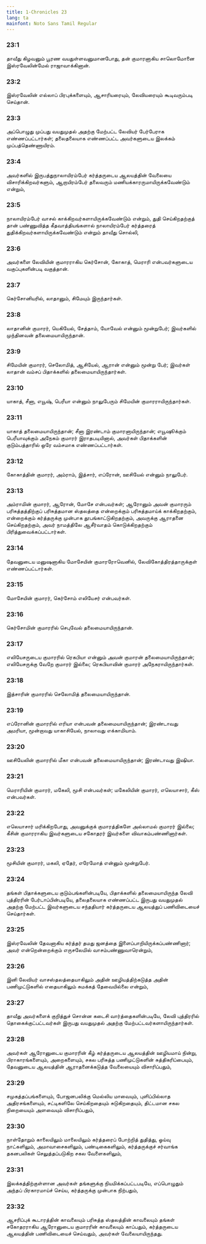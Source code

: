 ```yaml
---
title: 1-Chronicles 23
lang: ta
mainfont: Noto Sans Tamil Regular
---
```


###  23:1

தாவீது கிழவனும் பூரண வயதுள்ளவனுமானபோது, தன் குமாரனாகிய சாலொமோனை இஸ்ரவேலின்மேல் ராஜாவாக்கினான்.

###  23:2

இஸ்ரவேலின் எல்லாப் பிரபுக்களையும், ஆசாரியரையும், லேவியரையும் கூடிவரும்படி செய்தான்.

###  23:3

அப்பொழுது முப்பது வயதுமுதல் அதற்கு மேற்பட்ட லேவியர் பேர்பேராக எண்ணப்பட்டார்கள்; தலைதலையாக எண்ணப்பட்ட அவர்களுடைய இலக்கம் முப்பத்தெண்ணாயிரம்.

###  23:4

அவர்களில் இருபத்துநாலாயிரம்பேர் கர்த்தருடைய ஆலயத்தின் வேலையை விசாரிக்கிறவர்களும், ஆறாயிரம்பேர் தலைவரும் மணியக்காரருமாயிருக்கவேண்டும் என்றும்,

###  23:5

நாலாயிரம்பேர் வாசல் காக்கிறவர்களாயிருக்கவேண்டும் என்றும், துதி செய்கிறதற்குத் தான் பண்ணுவித்த கீதவாத்தியங்களால் நாலாயிரம்பேர் கர்த்தரைத் துதிக்கிறவர்களாயிருக்கவேண்டும் என்றும் தாவீது சொல்லி,

###  23:6

அவர்களை லேவியின் குமாரராகிய கெர்சோன், கோகாத், மெராரி என்பவர்களுடைய வகுப்புகளின்படி வகுத்தான்.

###  23:7

கெர்சோனியரில், லாதானும், சிமேயும் இருந்தார்கள்.

###  23:8

லாதானின் குமாரர், யெகியேல், சேத்தாம், யோவேல் என்னும் மூன்றுபேர்; இவர்களில் முந்தினவன் தலைமையாயிருந்தான்.

###  23:9

சிமேயின் குமாரர், செலோமித், ஆசியேல், ஆரான் என்னும் மூன்று பேர்; இவர்கள் லாதான் வம்சப் பிதாக்களில் தலைமையாயிருந்தார்கள்.

###  23:10

யாகாத், சீனா, எயூஷ், பெரீயா என்னும் நாலுபேரும் சிமேயின் குமாரராயிருந்தார்கள்.

###  23:11

யாகாத் தலைமையாயிருந்தான்; சீனா இரண்டாம் குமாரனாயிருந்தான்; எயூஷூக்கும் பெரீயாவுக்கும் அநேகம் குமாரர் இராதபடியினால், அவர்கள் பிதாக்களின் குடும்பத்தாரில் ஒரே வம்சமாக எண்ணப்பட்டார்கள்.

###  23:12

கோகாத்தின் குமாரர், அம்ராம், இத்சார், எப்ரோன், ஊசியேல் என்னும் நாலுபேர்.

###  23:13

அம்ராமின் குமாரர், ஆரோன், மோசே என்பவர்கள்; ஆரோனும் அவன் குமாரரும் பரிசுத்தத்திற்குப் பரிசுத்தமான ஸ்தலத்தை என்றைக்கும் பரிசுத்தமாய்க் காக்கிறதற்கும், என்றைக்கும் கர்த்தருக்கு முன்பாக தூபங்காட்டுகிறதற்கும், அவருக்கு ஆராதனை செய்கிறதற்கும், அவர் நாமத்திலே ஆசீர்வாதம் கொடுக்கிறதற்கும் பிரித்துவைக்கப்பட்டார்கள்.

###  23:14

தேவனுடைய மனுஷனாகிய மோசேயின் குமாரரோவெனில், லேவிகோத்திரத்தாருக்குள் எண்ணப்பட்டார்கள்.

###  23:15

மோசேயின் குமாரர், கெர்சோம் எலியேசர் என்பவர்கள்.

###  23:16

கெர்சோமின் குமாரரில் செபுவேல் தலைமையாயிருந்தான்.

###  23:17

எலியேசருடைய குமாரரில் ரெகபியா என்னும் அவன் குமாரன் தலைமையாயிருந்தான்; எலியேசருக்கு வேறே குமாரர் இல்லை; ரெகபியாவின் குமாரர் அநேகராயிருந்தார்கள்.

###  23:18

இத்சாரின் குமாரரில் செலோமித் தலைமையாயிருந்தான்.

###  23:19

எப்ரோனின் குமாரரில் எரியா என்பவன் தலைமையாயிருந்தான்; இரண்டாவது அமரியா, மூன்றாவது யாகாசியேல், நாலாவது எக்காமியாம்.

###  23:20

ஊசியேலின் குமாரரில் மீகா என்பவன் தலைமையாயிருந்தான்; இரண்டாவது இஷியா.

###  23:21

மெராரியின் குமாரர், மகேலி, மூசி என்பவர்கள்; மகேலியின் குமாரர், எலெயாசார், கீஸ் என்பவர்கள்.

###  23:22

எலெயாசார் மரிக்கிறபோது, அவனுக்குக் குமாரத்திகளே அல்லாமல் குமாரர் இல்லை; கீசின் குமாரராகிய இவர்களுடைய சகோதரர் இவர்களை விவாகம்பண்ணினார்கள்.

###  23:23

மூசியின் குமாரர், மகலி, ஏதேர், எரேமோத் என்னும் மூன்றுபேர்.

###  23:24

தங்கள் பிதாக்களுடைய குடும்பங்களின்படியே, பிதாக்களில் தலைமையாயிருந்த லேவி புத்திரரின் பேர்டாப்பின்படியே, தலைதலையாக எண்ணப்பட்ட இருபது வயதுமுதல் அதற்கு மேற்பட்ட இவர்களுடைய சந்ததியார் கர்த்தருடைய ஆலயத்துப் பணிவிடையைச் செய்தார்கள்.

###  23:25

இஸ்ரவேலின் தேவனாகிய கர்த்தர் தமது ஜனத்தை இளைப்பாறியிருக்கப்பண்ணினார்; அவர் என்றென்றைக்கும் எருசலேமில் வாசம்பண்ணுவாரென்றும்,

###  23:26

இனி லேவியர் வாசஸ்தலத்தையாகிலும் அதின் ஊழியத்திற்கடுத்த அதின் பணிமுட்டுகளில் எதையாகிலும் சுமக்கத் தேவையில்லை என்றும்,

###  23:27

தாவீது அவர்களைக் குறித்துச் சொன்ன கடைசி வார்த்தைகளின்படியே, லேவி புத்திரரில் தொகைக்குட்பட்டவர்கள் இருபது வயதுமுதல் அதற்கு மேற்பட்டவர்களாயிருந்தார்கள்.

###  23:28

அவர்கள் ஆரோனுடைய குமாரரின் கீழ் கர்த்தருடைய ஆலயத்தின் ஊழியமாய் நின்று, பிராகாரங்களையும், அறைகளையும், சகல பரிசுத்த பணிமுட்டுகளின் சுத்திகரிப்பையும், தேவனுடைய ஆலயத்தின் ஆராதனைக்கடுத்த வேலையையும் விசாரிப்பதும்,

###  23:29

சமுகத்தப்பங்களையும், போஜனபலிக்கு மெல்லிய மாவையும், புளிப்பில்லாத அதிரசங்களையும், சட்டிகளிலே செய்கிறதையும் சுடுகிறதையும், திட்டமான சகல நிறையையும் அளவையும் விசாரிப்பதும்,

###  23:30

நாள்தோறும் காலையிலும் மாலையிலும் கர்த்தரைப் போற்றித் துதித்து, ஓய்வு நாட்களிலும், அமாவாசைகளிலும், பண்டிகைகளிலும், கர்த்தருக்குச் சர்வாங்க தகனபலிகள் செலுத்தப்படுகிற சகல வேளைகளிலும்,

###  23:31

இலக்கத்திற்குள்ளான அவர்கள் தங்களுக்கு நியமிக்கப்பட்டபடியே, எப்பொழுதும் அந்தப் பிரகாரமாய்ச் செய்ய, கர்த்தருக்கு முன்பாக நிற்பதும்,

###  23:32

ஆசரிப்புக் கூடாரத்தின் காவலையும் பரிசுத்த ஸ்தலத்தின் காவலையும் தங்கள் சகோதரராகிய ஆரோனுடைய குமாரரின் காவலையும் காப்பதும், கர்த்தருடைய ஆலயத்தின் பணிவிடையைச் செய்வதும், அவர்கள் வேலையாயிருந்தது.

